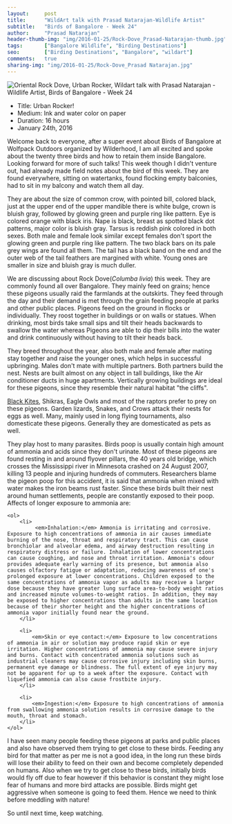 ```yaml
---
layout:     post
title:      "WildArt talk with Prasad Natarajan-Wildlife Artist"
subtitle:   "Birds of Bangalore - Week 24"
author:     "Prasad Natarajan"
header-thumb-img: "img/2016-01-25/Rock-Dove_Prasad-Natarajan-thumb.jpg"
tags:       ["Bangalore Wildlife", "Birding Destinations"]
seo: 		["Birding Destinations", "Bangalore", "wildart"]
comments:   true
sharing-img: "img/2016-01-25/Rock-Dove_Prasad Natarajan.jpg"
---
```



<img src="{{ site.baseurl }}/img/2016-01-25/Rock-Dove_Prasad Natarajan.jpg" alt="Oriental Rock Dove, Urban Rocker, Wildart talk with Prasad Natarajan - Wildlife Artist, Birds of Bangalore - Week 24">

<p>
	<ul>
		 <li>Title: Urban Rocker!</li>
		 <li>Medium: Ink and water color on paper</li>
		 <li>Duration: 16 hours</li>
		 <li>January 24th, 2016</li>
 	</ul>
</p>

<p>
Welcome back to everyone, after a super event about Birds of Bangalore at Wolfpack Outdoors organized by Wilderhood, I am all excited and spoke about the twenty three birds and how to retain them inside Bangalore. Looking forward for more of such talks! This week though I didn't venture out, had already made field notes about the bird of this week. They are found everywhere, sitting on watertanks, found flocking empty balconies, had to sit in my balcony and watch them all day. 
</p>

<p>
They are about the size of common crow, with pointed bill, colored black, just at the upper end of the upper mandible there is white bulge, crown is bluish gray, followed by glowing green and purple ring like pattern. Eye is colored orange with black iris. Nape is black, breast as spotted black dot patterns, major color is bluish gray. Tarsus is reddish pink colored in both sexes. Both male and female look similar except females don't sport the glowing green and purple ring like pattern. The two black bars on its pale grey wings are found all them. The tail has a black band on the end and the outer web of the tail feathers are margined with white. Young ones are smaller in size and bluish gray is much duller. 
</p>

<p>
We are discussing about Rock Dove(<em>Columba livia</em>) this week. They are commonly found all over Bangalore. They mainly feed on grains; hence these pigeons usually raid the farmlands at the outskirts. They feed through the day and their demand is met through the grain feeding people at parks and other public places. Pigeons feed on the ground in flocks or individually. They roost together in buildings or on walls or statues. When drinking, most birds take small sips and tilt their heads backwards to swallow the water whereas Pigeons are able to dip their bills into the water and drink continuously without having to tilt their heads back. 
</p>

<p>
They breed throughout the year, also both male and female after mating stay together and raise the younger ones, which helps in successful upbringing. Males don't mate with multiple partners. Both partners build the nest. Nests are built almost on any object in tall buildings, like the Air conditioner ducts in huge apartments. Vertically growing buildings are ideal for these pigeons, since they resemble their natural habitat "the cliffs".   
</p>

<p>
<a href="{{ site.baseurl }}/wildart/2015-09-28-Black-Kite.html" target="_blank">Black Kites</a>, Shikras, Eagle Owls and most of the raptors prefer to prey on these pigeons. Garden lizards, Snakes, and Crows attack their nests for eggs as well. Many, mainly used in long flying tournaments, also domesticate these pigeons. Generally they are domesticated as pets as well. 
</p>

<p>
They play host to many parasites. Birds poop is usually contain high amount of ammonia and acids since they don't urinate. Most of these pigeons are found resting in and around flyover pillars, the 40 years old  bridge, which crosses the Mississippi river in Minnesota  crashed on 24 August 2007, killing 13 people and injuring hundreds of commuters. Researchers blame the pigeon poop for this accident, it is said that ammonia when mixed with water makes the iron beams rust faster. Since these birds built their nest around human settlements, people are constantly exposed to their poop.  Affects of longer exposure to ammonia are:

	<ol>
		<li>
			 <em>Inhalation:</em> Ammonia is irritating and corrosive. Exposure to high concentrations of ammonia in air causes immediate burning of the nose, throat and respiratory tract. This can cause bronchiolar and alveolar edema, and airway destruction resulting in respiratory distress or failure. Inhalation of lower concentrations can cause coughing, and nose and throat irritation. Ammonia's odour provides adequate early warning of its presence, but ammonia also causes olfactory fatigue or adaptation, reducing awareness of one's prolonged exposure at lower concentrations. Children exposed to the same concentrations of ammonia vapor as adults may receive a larger dose because they have greater lung surface area-to-body weight ratios and increased minute volumes-to-weight ratios. In addition, they may be exposed to higher concentrations than adults in the same location because of their shorter height and the higher concentrations of ammonia vapor initially found near the ground. 
		</li>

		<li>
			<em>Skin or eye contact:</em> Exposure to low concentrations of ammonia in air or solution may produce rapid skin or eye irritation. Higher concentrations of ammonia may cause severe injury and burns. Contact with concentrated ammonia solutions such as industrial cleaners may cause corrosive injury including skin burns, permanent eye damage or blindness. The full extent of eye injury may not be apparent for up to a week after the exposure. Contact with liquefied ammonia can also cause frostbite injury. 
		</li>

		<li>
			<em>Ingestion:</em> Exposure to high concentrations of ammonia from swallowing ammonia solution results in corrosive damage to the mouth, throat and stomach. 
		</li>
	</ol>

</p>

<p>
I have seen many people feeding these pigeons at parks and public places and also have observed them trying to get close to these birds. Feeding any bird for that matter as per me is not a good idea, in the long run these birds will lose their ability to feed on their own and become completely depended on humans. Also when we try to get close to these birds, initially birds would fly off due to fear however if this behavior is constant they might lose fear of humans and more bird attacks are possible. Birds might get aggressive when someone is going to feed them. Hence we need to think before meddling with nature!
</p>

<p>
So until next time, keep watching.
</p>